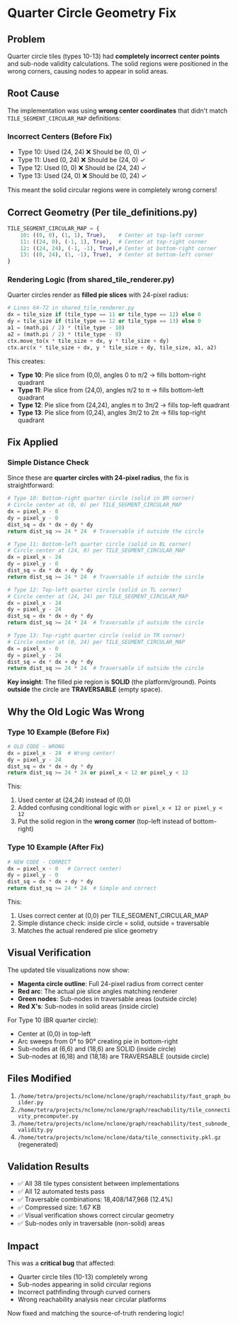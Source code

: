 # Quarter Circle Geometry Fix

## Problem
Quarter circle tiles (types 10-13) had **completely incorrect center points** and sub-node validity calculations. The solid regions were positioned in the wrong corners, causing nodes to appear in solid areas.

## Root Cause
The implementation was using **wrong center coordinates** that didn't match `TILE_SEGMENT_CIRCULAR_MAP` definitions:

### Incorrect Centers (Before Fix)
- Type 10: Used (24, 24) ❌ Should be (0, 0) ✓
- Type 11: Used (0, 24) ❌ Should be (24, 0) ✓
- Type 12: Used (0, 0) ❌ Should be (24, 24) ✓
- Type 13: Used (24, 0) ❌ Should be (0, 24) ✓

This meant the solid circular regions were in completely wrong corners!

## Correct Geometry (Per tile_definitions.py)

```python
TILE_SEGMENT_CIRCULAR_MAP = {
    10: ((0, 0), (1, 1), True),    # Center at top-left corner
    11: ((24, 0), (-1, 1), True),  # Center at top-right corner
    12: ((24, 24), (-1, -1), True),# Center at bottom-right corner
    13: ((0, 24), (1, -1), True),  # Center at bottom-left corner
}
```

### Rendering Logic (from shared_tile_renderer.py)
Quarter circles render as **filled pie slices** with 24-pixel radius:

```python
# Lines 64-72 in shared_tile_renderer.py
dx = tile_size if (tile_type == 11 or tile_type == 12) else 0
dy = tile_size if (tile_type == 12 or tile_type == 13) else 0
a1 = (math.pi / 2) * (tile_type - 10)
a2 = (math.pi / 2) * (tile_type - 9)
ctx.move_to(x * tile_size + dx, y * tile_size + dy)
ctx.arc(x * tile_size + dx, y * tile_size + dy, tile_size, a1, a2)
```

This creates:
- **Type 10**: Pie slice from (0,0), angles 0 to π/2 → fills bottom-right quadrant
- **Type 11**: Pie slice from (24,0), angles π/2 to π → fills bottom-left quadrant  
- **Type 12**: Pie slice from (24,24), angles π to 3π/2 → fills top-left quadrant
- **Type 13**: Pie slice from (0,24), angles 3π/2 to 2π → fills top-right quadrant

## Fix Applied

### Simple Distance Check
Since these are **quarter circles with 24-pixel radius**, the fix is straightforward:

```python
# Type 10: Bottom-right quarter circle (solid in BR corner)
# Circle center at (0, 0) per TILE_SEGMENT_CIRCULAR_MAP
dx = pixel_x - 0
dy = pixel_y - 0
dist_sq = dx * dx + dy * dy
return dist_sq >= 24 * 24  # Traversable if outside the circle

# Type 11: Bottom-left quarter circle (solid in BL corner)
# Circle center at (24, 0) per TILE_SEGMENT_CIRCULAR_MAP
dx = pixel_x - 24
dy = pixel_y - 0
dist_sq = dx * dx + dy * dy
return dist_sq >= 24 * 24  # Traversable if outside the circle

# Type 12: Top-left quarter circle (solid in TL corner)
# Circle center at (24, 24) per TILE_SEGMENT_CIRCULAR_MAP
dx = pixel_x - 24
dy = pixel_y - 24
dist_sq = dx * dx + dy * dy
return dist_sq >= 24 * 24  # Traversable if outside the circle

# Type 13: Top-right quarter circle (solid in TR corner)
# Circle center at (0, 24) per TILE_SEGMENT_CIRCULAR_MAP
dx = pixel_x - 0
dy = pixel_y - 24
dist_sq = dx * dx + dy * dy
return dist_sq >= 24 * 24  # Traversable if outside the circle
```

**Key insight**: The filled pie region is **SOLID** (the platform/ground). Points **outside** the circle are **TRAVERSABLE** (empty space).

## Why the Old Logic Was Wrong

### Type 10 Example (Before Fix)
```python
# OLD CODE - WRONG
dx = pixel_x - 24  # Wrong center!
dy = pixel_y - 24
dist_sq = dx * dx + dy * dy
return dist_sq >= 24 * 24 or pixel_x < 12 or pixel_y < 12
```

This:
1. Used center at (24,24) instead of (0,0)
2. Added confusing conditional logic with `or pixel_x < 12 or pixel_y < 12`
3. Put the solid region in the **wrong corner** (top-left instead of bottom-right)

### Type 10 Example (After Fix)
```python
# NEW CODE - CORRECT
dx = pixel_x - 0   # Correct center!
dy = pixel_y - 0
dist_sq = dx * dx + dy * dy
return dist_sq >= 24 * 24  # Simple and correct
```

This:
1. Uses correct center at (0,0) per TILE_SEGMENT_CIRCULAR_MAP
2. Simple distance check: inside circle = solid, outside = traversable
3. Matches the actual rendered pie slice geometry

## Visual Verification

The updated tile visualizations now show:
- **Magenta circle outline**: Full 24-pixel radius from correct center
- **Red arc**: The actual pie slice angles matching renderer
- **Green nodes**: Sub-nodes in traversable areas (outside circle)
- **Red X's**: Sub-nodes in solid areas (inside circle)

For Type 10 (BR quarter circle):
- Center at (0,0) in top-left
- Arc sweeps from 0° to 90° creating pie in bottom-right
- Sub-nodes at (6,6) and (18,6) are SOLID (inside circle)
- Sub-nodes at (6,18) and (18,18) are TRAVERSABLE (outside circle)

## Files Modified
1. `/home/tetra/projects/nclone/nclone/graph/reachability/fast_graph_builder.py`
2. `/home/tetra/projects/nclone/nclone/graph/reachability/tile_connectivity_precomputer.py`
3. `/home/tetra/projects/nclone/nclone/graph/reachability/test_subnode_validity.py`
4. `/home/tetra/projects/nclone/nclone/data/tile_connectivity.pkl.gz` (regenerated)

## Validation Results
- ✅ All 38 tile types consistent between implementations
- ✅ All 12 automated tests pass
- ✅ Traversable combinations: 18,408/147,968 (12.4%)
- ✅ Compressed size: 1.67 KB
- ✅ Visual verification shows correct circular geometry
- ✅ Sub-nodes only in traversable (non-solid) areas

## Impact
This was a **critical bug** that affected:
- Quarter circle tiles (10-13) completely wrong
- Sub-nodes appearing in solid circular regions
- Incorrect pathfinding through curved corners
- Wrong reachability analysis near circular platforms

Now fixed and matching the source-of-truth rendering logic!

